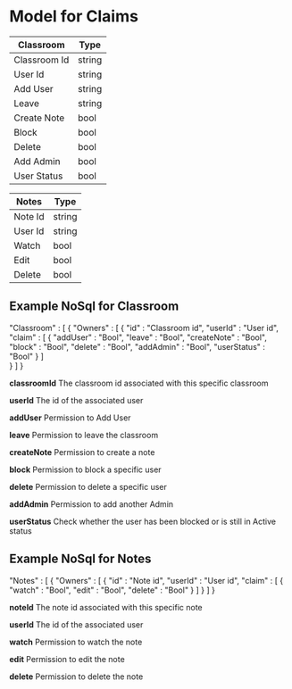 # Model for Claims

| Classroom | Type |
 ----------- | ---- 
  Classroom Id | string
  User Id | string
  Add User | string 
  Leave | string 
  Create Note | bool 
  Block | bool 
  Delete | bool 
  Add Admin | bool 
  User Status | bool 


 Notes | Type
 ------ | ----
  Note Id | string
  User Id | string
  Watch | bool 
  Edit | bool 
  Delete | bool 



## Example NoSql for Classroom


"Classroom" : [
    {
        "Owners" : [
            {
                "id" : "Classroom id",
                "userId" : "User id",
                "claim" : [
                    {
                        "addUser" : "Bool",
                        "leave" : "Bool",
                        "createNote" : "Bool",
                        "block" : "Bool",
                        "delete" : "Bool",
                        "addAdmin" : "Bool",
                        "userStatus" : "Bool"
                    }
                ]   
            }
        ]
    }


**classroomId**
The classroom id associated with this specific classroom

**userId**
The id of the associated user

**addUser**
Permission to Add User

**leave**
Permission to leave the classroom

**createNote**
Permission to create a note

**block**
Permission to block a specific user

**delete**
Permission to delete a specific user

**addAdmin**
Permission to add another Admin

**userStatus**
Check whether the user has been blocked or is still in Active status


## Example NoSql for Notes


"Notes" : [
    {
        "Owners" : [
            {
                "id" : "Note id",
                "userId" : "User id", 
                "claim" : [
                    {
                        "watch" : "Bool",
                        "edit" : "Bool",
                        "delete" : "Bool"
                    }
                ]
            }
        ]
    }


**noteId**
The note id associated with this specific note

**userId**
The id of the associated user

**watch**
Permission to watch the note

**edit**
Permission to edit the note

**delete**
Permission to delete the note
